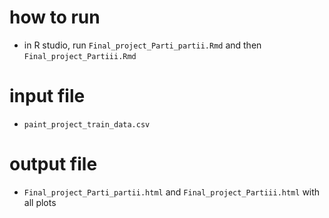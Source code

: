 # how to run
* in R studio, run `Final_project_Parti_partii.Rmd` and then `Final_project_Partiii.Rmd`


# input file
* `paint_project_train_data.csv`


# output file
* `Final_project_Parti_partii.html` and `Final_project_Partiii.html` with all plots